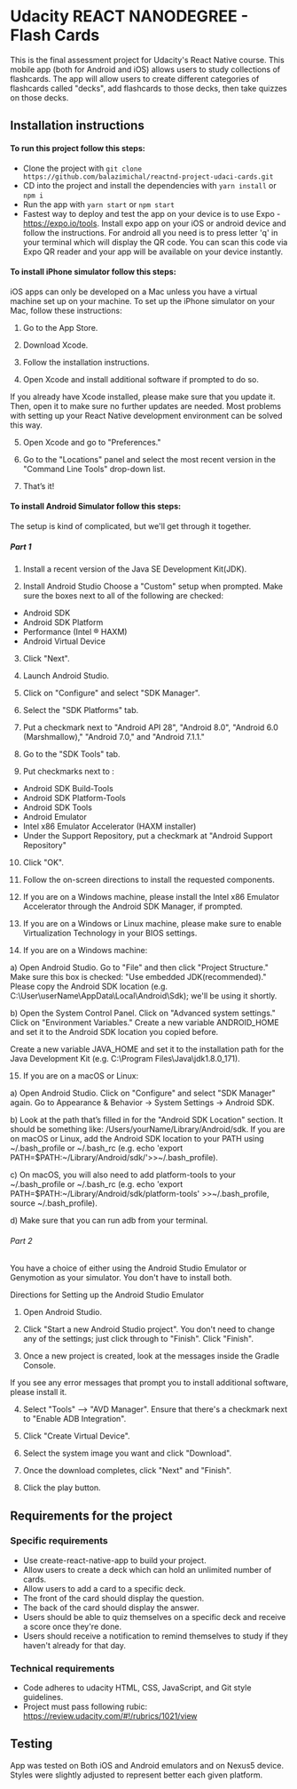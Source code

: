 # Udacity REACT NANODEGREE - Flash Cards

This is the final assessment project for Udacity's React Native course. This mobile app (both for Android and iOS) allows users to study collections of flashcards. The app will allow users to create different categories of flashcards called "decks", add flashcards to those decks, then take quizzes on those decks.

## Installation instructions

#### To run this project follow this steps:

- Clone the project with ```git clone https://github.com/balazimichal/reactnd-project-udaci-cards.git```
- CD into the project and install the dependencies with ```yarn install``` or ```npm i```
- Run the app with ```yarn start``` or ```npm start```
- Fastest way to deploy and test the app on your device is to use Expo - https://expo.io/tools. Install expo app on your iOS or android device and follow the instructions. For android all you need is to press letter 'q' in your terminal which will display the QR code. You can scan this code via Expo QR reader and your app will be available on your device instantly.

#### To install iPhone simulator follow this steps:

iOS apps can only be developed on a Mac unless you have a virtual machine set up on your machine. To set up the iPhone simulator on your Mac, follow these instructions:

1) Go to the App Store.

2) Download Xcode.

3) Follow the installation instructions.

4) Open Xcode and install additional software if prompted to do so.

If you already have Xcode installed, please make sure that you update it. Then, open it to make sure no further updates are needed. Most problems with setting up your React Native development environment can be solved this way.

5) Open Xcode and go to "Preferences."

6) Go to the "Locations" panel and select the most recent version in the "Command Line Tools" drop-down list.

7) That’s it!

#### To install Android Simulator follow this steps:

The setup is kind of complicated, but we'll get through it together.

##### Part 1

1) Install a recent version of the Java SE Development Kit(JDK).

2) Install Android Studio Choose a "Custom" setup when prompted. Make sure the boxes next to all of the following are checked:
- Android SDK
- Android SDK Platform
- Performance (Intel ® HAXM)
- Android Virtual Device

3) Click "Next".

4) Launch Android Studio.

5) Click on "Configure" and select "SDK Manager".

6) Select the "SDK Platforms" tab.

7) Put a checkmark next to "Android API 28", "Android 8.0", "Android 6.0 (Marshmallow)," "Android 7.0," and "Android 7.1.1."

8) Go to the "SDK Tools" tab.

9) Put checkmarks next to :
- Android SDK Build-Tools
- Android SDK Platform-Tools
- Android SDK Tools
- Android Emulator
- Intel x86 Emulator Accelerator (HAXM installer)
- Under the Support Repository, put a checkmark at "Android Support Repository"

10) Click "OK".

11) Follow the on-screen directions to install the requested components.

12) If you are on a Windows machine, please install the Intel x86 Emulator Accelerator through the Android SDK Manager, if prompted.

13) If you are on a Windows or Linux machine, please make sure to enable Virtualization Technology in your BIOS settings.

14) If you are on a Windows machine:

a) Open Android Studio. Go to "File" and then click "Project Structure." Make sure this box is checked: "Use embedded JDK(recommended)." Please copy the Android SDK location (e.g. C:\User\userName\AppData\Local\Android\Sdk); we'll be using it shortly.

b) Open the System Control Panel. Click on "Advanced system settings." Click on "Environment Variables." Create a new variable ANDROID_HOME and set it to the Android SDK location you copied before.

Create a new variable JAVA_HOME and set it to the installation path for the Java Development Kit (e.g. C:\Program Files\Java\jdk1.8.0_171).

15) If you are on a macOS or Linux:

a) Open Android Studio. Click on "Configure" and select "SDK Manager" again. Go to Appearance & Behavior -> System Settings -> Android SDK.

b) Look at the path that’s filled in for the "Android SDK Location" section. It should be something like: /Users/yourName/Library/Android/sdk. If you are on macOS or Linux, add the Android SDK location to your PATH using ~/.bash_profile or ~/.bash_rc (e.g. echo 'export PATH=$PATH:~/Library/Android/sdk/'>>~/.bash_profile).

c) On macOS, you will also need to add platform-tools to your ~/.bash_profile or ~/.bash_rc (e.g. echo 'export PATH=$PATH:~/Library/Android/sdk/platform-tools' >>~/.bash_profile, source ~/.bash_profile).

d) Make sure that you can run adb from your terminal.

###### Part 2

You have a choice of either using the Android Studio Emulator or Genymotion as your simulator. You don't have to install both.

Directions for Setting up the Android Studio Emulator

1) Open Android Studio.

2) Click "Start a new Android Studio project". You don't need to change any of the settings; just click through to "Finish". Click "Finish".

3) Once a new project is created, look at the messages inside the Gradle Console.

If you see any error messages that prompt you to install additional software, please install it.

4) Select "Tools" --> "AVD Manager". Ensure that there's a checkmark next to "Enable ADB Integration".

5) Click "Create Virtual Device".

6) Select the system image you want and click "Download".

7) Once the download completes, click "Next" and "Finish".

8) Click the play button.




## Requirements for the project

### Specific requirements
- Use create-react-native-app to build your project.
- Allow users to create a deck which can hold an unlimited number of cards.
- Allow users to add a card to a specific deck.
- The front of the card should display the question.
- The back of the card should display the answer.
- Users should be able to quiz themselves on a specific deck and receive a score once they're done.
- Users should receive a notification to remind themselves to study if they haven't already for that day.

### Technical requirements
- Code adheres to udacity HTML, CSS, JavaScript, and Git style guidelines.
- Project must pass following rubic: https://review.udacity.com/#!/rubrics/1021/view

## Testing
App was tested on Both iOS and Android emulators and on Nexus5 device. Styles were slightly adjusted to represent better each given platform.
